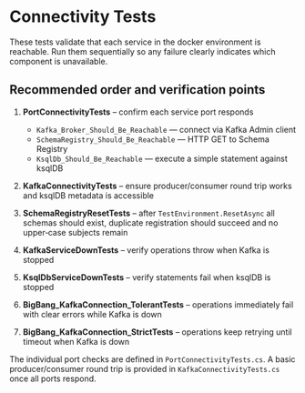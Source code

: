 # Connectivity Tests

These tests validate that each service in the docker environment is reachable.
Run them sequentially so any failure clearly indicates which component is
unavailable.

## Recommended order and verification points

1. **PortConnectivityTests** – confirm each service port responds
   - `Kafka_Broker_Should_Be_Reachable` &mdash; connect via Kafka Admin client
   - `SchemaRegistry_Should_Be_Reachable` &mdash; HTTP GET to Schema Registry
   - `KsqlDb_Should_Be_Reachable` &mdash; execute a simple statement against ksqlDB

2. **KafkaConnectivityTests** – ensure producer/consumer round trip works and ksqlDB metadata is accessible

3. **SchemaRegistryResetTests** – after `TestEnvironment.ResetAsync` all schemas should exist, duplicate registration should succeed and no upper‑case subjects remain

4. **KafkaServiceDownTests** – verify operations throw when Kafka is stopped

5. **KsqlDbServiceDownTests** – verify statements fail when ksqlDB is stopped

6. **BigBang_KafkaConnection_TolerantTests** – operations immediately fail with clear errors while Kafka is down

7. **BigBang_KafkaConnection_StrictTests** – operations keep retrying until timeout when Kafka is down

The individual port checks are defined in `PortConnectivityTests.cs`. A basic
producer/consumer round trip is provided in `KafkaConnectivityTests.cs` once all ports respond.
